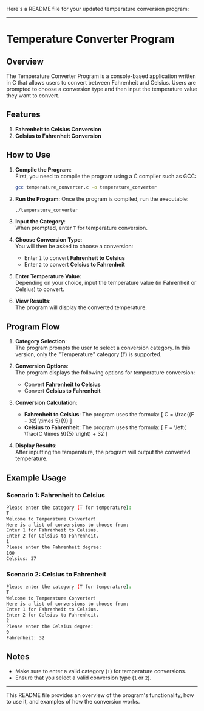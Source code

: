Here's a README file for your updated temperature conversion program:

---

# Temperature Converter Program

## Overview

The Temperature Converter Program is a console-based application written in C that allows users to convert between Fahrenheit and Celsius. Users are prompted to choose a conversion type and then input the temperature value they want to convert.

## Features

1. **Fahrenheit to Celsius Conversion**
2. **Celsius to Fahrenheit Conversion**

## How to Use

1. **Compile the Program**:  
   First, you need to compile the program using a C compiler such as GCC:
   ```bash
   gcc temperature_converter.c -o temperature_converter
   ```

2. **Run the Program**:
   Once the program is compiled, run the executable:
   ```bash
   ./temperature_converter
   ```

3. **Input the Category**:  
   When prompted, enter `T` for temperature conversion.

4. **Choose Conversion Type**:  
   You will then be asked to choose a conversion:
   - Enter `1` to convert **Fahrenheit to Celsius**
   - Enter `2` to convert **Celsius to Fahrenheit**

5. **Enter Temperature Value**:  
   Depending on your choice, input the temperature value (in Fahrenheit or Celsius) to convert.

6. **View Results**:  
   The program will display the converted temperature.

## Program Flow

1. **Category Selection**:  
   The program prompts the user to select a conversion category. In this version, only the "Temperature" category (`T`) is supported.

2. **Conversion Options**:  
   The program displays the following options for temperature conversion:
   - Convert **Fahrenheit to Celsius**
   - Convert **Celsius to Fahrenheit**

3. **Conversion Calculation**:  
   - **Fahrenheit to Celsius**: The program uses the formula:
     \[
     C = \frac{(F - 32) \times 5}{9}
     \]
   - **Celsius to Fahrenheit**: The program uses the formula:
     \[
     F = \left( \frac{C \times 9}{5} \right) + 32
     \]

4. **Display Results**:  
   After inputting the temperature, the program will output the converted temperature.

## Example Usage

### Scenario 1: Fahrenheit to Celsius
```bash
Please enter the category (T for temperature): 
T
Welcome to Temperature Converter! 
Here is a list of conversions to choose from: 
Enter 1 for Fahrenheit to Celsius. 
Enter 2 for Celsius to Fahrenheit. 
1
Please enter the Fahrenheit degree: 
100
Celsius: 37
```

### Scenario 2: Celsius to Fahrenheit
```bash
Please enter the category (T for temperature): 
T
Welcome to Temperature Converter! 
Here is a list of conversions to choose from: 
Enter 1 for Fahrenheit to Celsius. 
Enter 2 for Celsius to Fahrenheit. 
2
Please enter the Celsius degree: 
0
Fahrenheit: 32
```

## Notes

- Make sure to enter a valid category (`T`) for temperature conversions.
- Ensure that you select a valid conversion type (`1` or `2`).

---

This README file provides an overview of the program's functionality, how to use it, and examples of how the conversion works. 